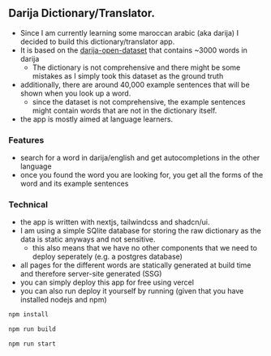 
## Darija Dictionary/Translator.

- Since I am currently learning some maroccan arabic (aka darija) I decided to build this dictionary/translator app.
- It is based on the [darija-open-dataset](https://github.com/darija-open-dataset) that contains ~3000 words in darija
    - The dictionary is not comprehensive and there might be some mistakes as I simply took this dataset as the ground truth
- additionally, there are around 40,000 example sentences that will be shown when you look up a word.
    - since the dataset is not comprehensive, the example sentences might contain words that are not in the dictionary itself.
- the app is mostly aimed at language learners.



### Features

- search for a word in darija/english and get autocompletions in the other language
- once you found the word you are looking for, you get all the forms of the word and its example sentences


### Technical

- the app is written with nextjs, tailwindcss and shadcn/ui.
- I am using a simple SQlite database for storing the raw dictionary as the data is static anyways and not sensitive.
    - this also means that we have no other components that we need to deploy seperately (e.g. a postgres database)
- all pages for the different words are statically generated at build time and therefore server-site generated (SSG)
- you can simply deploy this app for free using vercel
- you can also run deploy it yourself by running (given that you have installed nodejs and npm)

```bash
npm install

npm run build

npm run start
```
